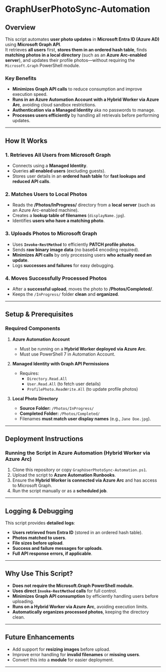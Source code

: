 # GraphUserPhotoSync-Automation

## Overview
This script automates **user photo updates** in **Microsoft Entra ID (Azure AD)** using **Microsoft Graph API**.  
It retrieves **all users** first, **stores them in an ordered hash table**, finds **matching photos in a local directory** (such as an **Azure Arc-enabled server**), and updates their profile photos—without requiring the `Microsoft.Graph` PowerShell module.

### Key Benefits
- **Minimizes Graph API calls** to reduce consumption and improve execution speed.
- **Runs in an Azure Automation Account with a Hybrid Worker via Azure Arc**, avoiding cloud sandbox restrictions.
- **Authentication via a Managed Identity** aka no passwords to manage.
- **Processes users efficiently** by handling all retrievals before performing updates.

---

## How It Works

### **1. Retrieves All Users from Microsoft Graph**
- Connects using a **Managed Identity**.
- Queries **all enabled users** (excluding guests).
- Stores user details in an **ordered hash table** for **fast lookups and reduced API calls**.

### **2. Matches Users to Local Photos**
- Reads the **/Photos/InProgress/** directory from a **local server** (such as an Azure Arc-enabled machine).
- Creates a **lookup table of filenames** (`displayName.jpg`).
- Identifies **users who have a matching photo**.

### **3. Uploads Photos to Microsoft Graph**
- Uses **`Invoke-RestMethod`** to efficiently **PATCH profile photos**.
- Sends **raw binary image data** (no base64 encoding required).
- **Minimizes API calls** by only processing users **who actually need an update**.
- Logs **successes and failures** for easy debugging.

### **4. Moves Successfully Processed Photos**
- After a **successful upload**, moves the photo to **/Photos/Completed/**.
- Keeps the `/InProgress/` folder **clean** and **organized**.

---

## Setup & Prerequisites

### **Required Components**
1. **Azure Automation Account**  
   - Must be running on a **Hybrid Worker deployed via Azure Arc**.  
   - Must use PowerShell 7 in Automation Account.  

2. **Managed Identity with Graph API Permissions**  
   - Requires:  
     - `Directory.Read.All`  
     - `User.Read.All` (to fetch user details)  
     - `ProfilePhoto.ReadWrite.All` (to update profile photos)  

3. **Local Photo Directory**  
   - **Source Folder:** `/Photos/InProgress/`  
   - **Completed Folder:** `/Photos/Completed/`  
   - Filenames **must match user display names** (e.g., `Jane Doe.jpg`).  

---

## Deployment Instructions

### **Running the Script in Azure Automation (Hybrid Worker via Azure Arc)**
1. Clone this repository or copy `GraphUserPhotoSync-Automation.ps1`.
2. Upload the script to **Azure Automation Runbooks**.
3. Ensure the **Hybrid Worker is connected via Azure Arc** and has access to Microsoft Graph.
4. Run the script manually or as a **scheduled job**.

---

## Logging & Debugging
This script provides **detailed logs**:
- **Users retrieved from Entra ID** (stored in an ordered hash table).
- **Photos matched to users**.
- **File sizes before upload**.
- **Success and failure messages for uploads**.
- **Full API response errors, if applicable**.

---

## Why Use This Script?
- **Does not require the Microsoft.Graph PowerShell module.**
- **Uses direct `Invoke-RestMethod` calls** for full control.
- **Minimizes Graph API consumption** by efficiently handling users before uploading.
- **Runs on a Hybrid Worker via Azure Arc**, avoiding execution limits.
- **Automatically organizes processed photos**, keeping the directory clean.

---

## Future Enhancements
- Add support for **resizing images** before upload.
- Improve error handling for **invalid filenames** or **missing users**.
- Convert this into a **module** for easier deployment.

---
